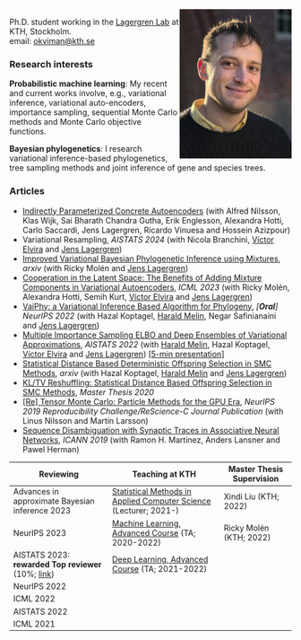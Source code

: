 
<img align="right" src="oskar2.jpg" alt="drawing" width="200"/>

Ph.D. student working in the [Lagergren Lab](https://lagergrenlab.org/) at KTH, Stockholm.<br />email: okviman@kth.se

### Research interests 

**Probabilistic machine learning**: My recent and current works involve, e.g., variational inference, variational auto-encoders, importance sampling, sequential Monte Carlo methods and Monte Carlo objective functions.

**Bayesian phylogenetics**: I research variational inference-based phylogenetics, tree sampling methods and joint inference of gene and species trees.


### Articles
- [Indirectly Parameterized Concrete Autoencoders](https://arxiv.org/abs/2403.00563) (with Alfred Nilsson, Klas Wijk, Sai Bharath Chandra Gutha, Erik Englesson, Alexandra Hotti, Carlo Saccardi, Jens Lagergren, Ricardo Vinuesa and Hossein Azizpour)
- Variational Resampling, *AISTATS 2024* (with Nicola Branchini, [Víctor Elvira](https://victorelvira.github.io/) and [Jens Lagergren](https://lagergrenlab.org/))
- [Improved Variational Bayesian Phylogenetic Inference using Mixtures](https://arxiv.org/abs/2310.00941), *arxiv* (with Ricky Molén and [Jens Lagergren](https://lagergrenlab.org/))
- [Cooperation in the Latent Space: The Benefits of Adding Mixture Components in Variational Autoencoders](https://openreview.net/pdf?id=1LwrewdXVJ), *ICML 2023* (with Ricky Molén, Alexandra Hotti, Semih Kurt, [Víctor Elvira](https://victorelvira.github.io/) and [Jens Lagergren](https://lagergrenlab.org/))
- [VaiPhy: a Variational Inference Based Algorithm for Phylogeny](https://arxiv.org/abs/2203.01121), *\[**Oral**\] NeurIPS 2022* (with Hazal Koptagel, [Harald Melin](https://haraldmelin.github.io/), Negar Safinianaini and [Jens Lagergren](https://lagergrenlab.org/))
- [Multiple Importance Sampling ELBO and Deep Ensembles of Variational Approximations](https://proceedings.mlr.press/v151/kviman22a.html), *AISTATS 2022* (with [Harald Melin](https://haraldmelin.github.io/), Hazal Koptagel, [Víctor Elvira](https://victorelvira.github.io/) and [Jens Lagergren](https://lagergrenlab.org/)) \[[5-min presentation](https://slideslive.com/38980790/multiple-importance-sampling-elbo-and-deep-ensembles-of-variational-approximations?ref=recommended)\]
- [Statistical Distance Based Deterministic Offspring Selection in SMC Methods](https://arxiv.org/abs/2212.12290), *arxiv* (with Hazal Koptagel, [Harald Melin](https://haraldmelin.github.io/) and [Jens Lagergren](https://lagergrenlab.org/))
- [KL/TV Reshuffling: Statistical Distance Based Offspring Selection in SMC Methods](http://kth.diva-portal.org/smash/record.jsf?aq2=%5B%5B%5D%5D&c=15&af=%5B%5D&searchType=LIST_LATEST&sortOrder2=title_sort_asc&query=&language=en&pid=diva2%3A1692964&aq=%5B%5B%5D%5D&sf=all&aqe=%5B%5D&sortOrder=author_sort_asc&onlyFullText=false&noOfRows=50&dswid=-4716), *Master Thesis 2020*
- [\[Re\] Tensor Monte Carlo: Particle Methods for the GPU Era](http://rescience.github.io/bibliography/Kviman_2020.html), *NeurIPS 2019 Reproducibility Challenge/ReScience-C Journal Publication* (with Linus Nilsson and Martin Larsson)
- [Sequence Disambiguation with Synaptic Traces in Associative Neural Networks](https://link.springer.com/chapter/10.1007/978-3-030-30487-4_61), *ICANN 2019* (with Ramon H. Martinez, Anders Lansner and Pawel Herman)


| Reviewing | Teaching at KTH|Master Thesis Supervision|
| ----------- | ----------- | ----------- |
|Advances in approximate Bayesian inference 2023 | [Statistical Methods in Applied Computer Science](https://www.kth.se/student/kurser/kurs/DD2447) (Lecturer; 2021-) | Xindi Liu (KTH; 2022)|
|NeurIPS 2023 | [Machine Learning, Advanced Course](https://www.kth.se/student/kurser/kurs/DD2434?l=en) (TA; 2020-2022)| Ricky Molén (KTH; 2022)|
|AISTATS 2023: **rewarded Top reviewer** (10%; [link](https://aistats.org/aistats2023/reviewers.html)) |[Deep Learning, Advanced Course](https://www.kth.se/student/kurser/kurs/DD2412?l=en) (TA; 2021-2022)| |
|NeurIPS 2022 | |
|ICML 2022| |
|AISTATS 2022| | |
|ICML 2021|| |

